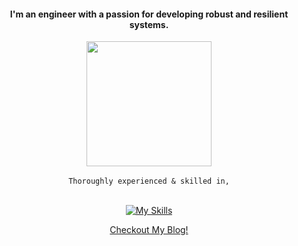 <h4 align="center">I'm an engineer with a passion for developing robust and resilient systems.</h4>



<div align="center">
  
  <img src="https://images.weserv.nl/?url=github.com/user-attachments/assets/eb1b8eba-ce8d-4f95-a6ba-d31591b7f3c8?v=4&h=300&w=300&output=gif&fit=cover&mask=circle&maxage=7d&n=-1" height=200 >
  
</div>

<div align="center">
  <br/>
  <code>Thoroughly experienced & skilled in,</code>
  <br/><br/>
  
  [![My Skills](https://skillicons.dev/icons?i=go,docker,ts,deno,elixir&theme=dark)](https://skillicons.dev)


[Checkout My Blog!](https://www.sathirak.me/)
  
</div>





